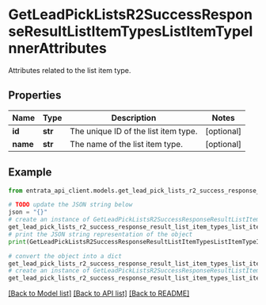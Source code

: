 # GetLeadPickListsR2SuccessResponseResultListItemTypesListItemTypeInnerAttributes

Attributes related to the list item type.

## Properties

Name | Type | Description | Notes
------------ | ------------- | ------------- | -------------
**id** | **str** | The unique ID of the list item type. | [optional] 
**name** | **str** | The name of the list item type. | [optional] 

## Example

```python
from entrata_api_client.models.get_lead_pick_lists_r2_success_response_result_list_item_types_list_item_type_inner_attributes import GetLeadPickListsR2SuccessResponseResultListItemTypesListItemTypeInnerAttributes

# TODO update the JSON string below
json = "{}"
# create an instance of GetLeadPickListsR2SuccessResponseResultListItemTypesListItemTypeInnerAttributes from a JSON string
get_lead_pick_lists_r2_success_response_result_list_item_types_list_item_type_inner_attributes_instance = GetLeadPickListsR2SuccessResponseResultListItemTypesListItemTypeInnerAttributes.from_json(json)
# print the JSON string representation of the object
print(GetLeadPickListsR2SuccessResponseResultListItemTypesListItemTypeInnerAttributes.to_json())

# convert the object into a dict
get_lead_pick_lists_r2_success_response_result_list_item_types_list_item_type_inner_attributes_dict = get_lead_pick_lists_r2_success_response_result_list_item_types_list_item_type_inner_attributes_instance.to_dict()
# create an instance of GetLeadPickListsR2SuccessResponseResultListItemTypesListItemTypeInnerAttributes from a dict
get_lead_pick_lists_r2_success_response_result_list_item_types_list_item_type_inner_attributes_from_dict = GetLeadPickListsR2SuccessResponseResultListItemTypesListItemTypeInnerAttributes.from_dict(get_lead_pick_lists_r2_success_response_result_list_item_types_list_item_type_inner_attributes_dict)
```
[[Back to Model list]](../README.md#documentation-for-models) [[Back to API list]](../README.md#documentation-for-api-endpoints) [[Back to README]](../README.md)


